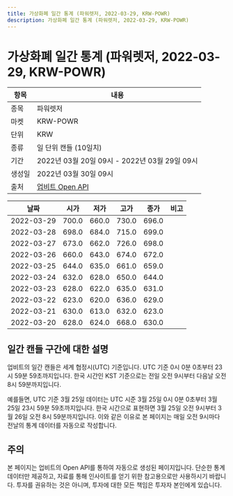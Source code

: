 ```yaml
---
title: 가상화폐 일간 통계 (파워렛저, 2022-03-29, KRW-POWR)
description: 가상화폐 일간 통계 (파워렛저, 2022-03-29, KRW-POWR)
---
```


가상화폐 일간 통계 (파워렛저, 2022-03-29, KRW-POWR)
===

|항목|내용|
|--|--|
|종목|파워렛저|
|마켓|KRW-POWR|
|단위|KRW|
|종류|일 단위 캔들 (10일치)|
|기간|2022년 03월 20일 09시 - 2022년 03월 29일 09시|
|생성일|2022년 03월 30일 09시|
|출처|[업비트 Open API](https://docs.upbit.com)|


|날짜|시가|저가|고가|종가|비고|
|--|--|--|--|--|--|
|2022-03-29|700.0|660.0|730.0|696.0|    |
|2022-03-28|698.0|684.0|715.0|699.0|    |
|2022-03-27|673.0|662.0|726.0|698.0|    |
|2022-03-26|660.0|643.0|674.0|672.0|    |
|2022-03-25|644.0|635.0|661.0|659.0|    |
|2022-03-24|632.0|628.0|650.0|644.0|    |
|2022-03-23|628.0|622.0|635.0|631.0|    |
|2022-03-22|623.0|620.0|636.0|629.0|    |
|2022-03-21|630.0|613.0|632.0|623.0|    |
|2022-03-20|628.0|624.0|668.0|630.0|    |


일간 캔들 구간에 대한 설명
---


업비트의 일간 캔들은 세계 협정시(UTC) 기준입니다. 
UTC 기준 0시 0분 0초부터 23시 59분 59초까지입니다. 
한국 시간인 KST 기준으로는 전일 오전 9시부터 다음날 오전 8시 59분까지입니다. 


예를들면, UTC 기준 3월 25일 데이터는 UTC 시준 3월 25일 0시 0분 0초부터 3월 25일 23시 59분 59초까지입니다. 
한국 시간으로 표현하면 3월 25일 오전 9시부터 3월 26일 오전 8시 59분까지입니다. 
이와 같은 이유로 본 페이지는 매일 오전 9시마다 전날의 통계 데이터를 자동으로 작성합니다. 


주의
---


본 페이지는 업비트의 Open API를 통하여 자동으로 생성된 페이지입니다. 
단순한 통계 데이터만 제공하고, 자료를 통해 인사이트를 얻기 위한 참고용으로만 사용하시기 바랍니다. 
투자를 권유하는 것은 아니며, 투자에 대한 모든 책임은 투자자 본인에게 있습니다. 
